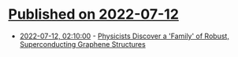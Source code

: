 # [Published on 2022-07-12](index.md)

* [2022-07-12, 02:10:00](https://science.slashdot.org/story/22/07/11/2148225/physicists-discover-a-family-of-robust-superconducting-graphene-structures?utm_source=rss1.0mainlinkanon&utm_medium=feed) - [Physicists Discover a 'Family' of Robust, Superconducting Graphene Structures](https://science.slashdot.org/story/22/07/11/2148225/physicists-discover-a-family-of-robust-superconducting-graphene-structures?utm_source=rss1.0mainlinkanon&utm_medium=feed)
